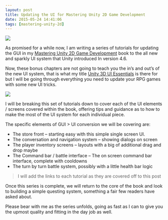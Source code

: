 ```yaml
---
layout: post
title: Updating the UI for Mastering Unity 2D Game Development
date: 2015-05-24 14:41:06
tags: [mastering-unity-2d]
---
```


 [![](https://www.packtpub.com/sites/default/files/7347OT_Mastering%20Unity%202D%20Game%20Development_cover.jpg)](https://www.packtpub.com/game-development/mastering-unity-2d-game-development#)

As promised for a while now, I am writing a series of tutorials for updating the GUI in my [Mastering Unity 2D Game Development](https://www.packtpub.com/game-development/mastering-unity-2d-game-development#) book to the all new and sparkly UI system that Unity introduced In version 4.6.

 

Now, these bonus chapters are not going to teach you the in’s and out’s of the new UI system, that is what my title [Unity 3D UI Essentials](https://www.packtpub.com/game-development/unity-3d-gui-essentials) is there for but I will be going through everything you need to update your RPG games with some new UI tricks.

[![](https://www.packtpub.com/sites/default/files/3560_Unity%203D%20GUI%20Essentials.jpg)](https://www.packtpub.com/game-development/unity-3d-gui-essentials)

 

I will be breaking this set of tutorials down to cover each of the UI elements / screens covered within the book, offering tips and guidance  as to how to make the most of the UI system for each individual piece.

The specific elements of GUI \> UI conversion we will be covering are:

- The store front – starting easy with this simple single screen UI.
- The conversation and navigation system – showing dialogs on screen
- The player inventory screens – layouts with a big of additional drag and drop maybe
- The Command bar / battle interface – The on screen command bar interface, complete with cooldowns
- The turn by turn battle system, possibly with a little health bar logic

> I will add the links to each tutorial as they are covered off to this post

 

Once this series is complete, we will return to the core of the book and look to building a simple questing system, something a fair few readers have asked about.

Please bear with me as the series unfolds, going as fast as I can to give you the upmost quality and fitting in the day job as well.

